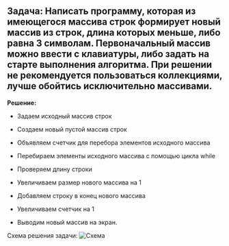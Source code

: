 ## Задача: Написать программу, которая из имеющегося массива строк формирует новый массив из строк, длина которых меньше, либо равна 3 символам. Первоначальный массив можно ввести с клавиатуры, либо задать на старте выполнения алгоритма. При решении не рекомендуется пользоваться коллекциями, лучше обойтись исключительно массивами. ##

**Решение:**

* Задаем исходный массив строк

* Создаем новый пустой массив строк

* Объявляем счетчик для перебора элементов исходного массива

* Перебираем элементы исходного массива с помощью цикла while

* Проверяем длину строки

* Увеличиваем размер нового массива на 1

* Добавляем строку в конец нового массива

* Увеличиваем счетчик на 1

* Выводим новый массив на экран.

Схема решения задачи:
![Схема]("D:\Гикбрейнс\Kontr1\Kontr1\Sxemakontr.png")
